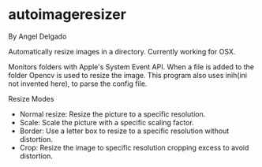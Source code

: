 autoimageresizer
================
By Angel Delgado

Automatically resize images in a directory.  Currently working for OSX.

Monitors folders with Apple's System Event API.  When a file is added to the folder Opencv is used to resize the image.  This program also uses inih(ini not invented here), to parse the config file.

Resize Modes
- Normal resize: Resize the picture to a specific resolution.
- Scale: Scale the picture with a specific scaling factor.
- Border: Use a letter box to resize to a specific resolution without distortion.
- Crop: Resize the image to specific resolution cropping excess to avoid distortion.

